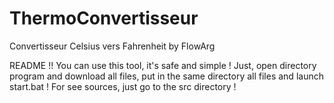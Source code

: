 # ThermoConvertisseur
Convertisseur Celsius vers Fahrenheit by FlowArg

README !!
You can use this tool, it's safe and simple !
Just, open directory program and download all files, put in the same directory all files and launch start.bat !
For see sources, just go to the src directory !
